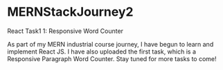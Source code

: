 # MERNStackJourney2
React Task1 1: Responsive Word Counter

As part of my MERN industrial course journey, I have begun to learn and implement React JS. I have also uploaded the first task, which is a Responsive Paragraph Word Counter. Stay tuned for more tasks to come!
